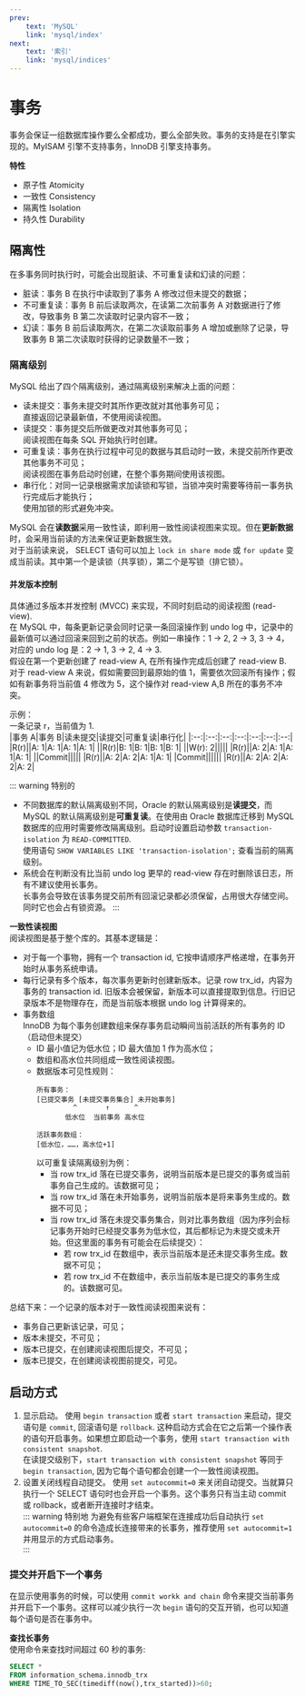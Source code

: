 ```yaml
---
prev: 
    text: 'MySQL'
    link: 'mysql/index'
next: 
    text: '索引'
    link: 'mysql/indices'
---
```


# 事务
事务会保证一组数据库操作要么全都成功，要么全部失败。事务的支持是在引擎实现的。MyISAM 引擎不支持事务，InnoDB 引擎支持事务。  

**特性**  
+ 原子性 Atomicity  
+ 一致性 Consistency  
+ 隔离性 Isolation
+ 持久性 Durability

## 隔离性
在多事务同时执行时，可能会出现脏读、不可重复读和幻读的问题：  
+ 脏读：事务 B 在执行中读取到了事务 A 修改过但未提交的数据；
+ 不可重复读：事务 B 前后读取两次，在读第二次前事务 A 对数据进行了修改，导致事务 B 第二次读取时记录内容不一致；  
+ 幻读：事务 B 前后读取两次，在第二次读取前事务 A 增加或删除了记录，导致事务 B 第二次读取时获得的记录数量不一致；  

### 隔离级别
MySQL 给出了四个隔离级别，通过隔离级别来解决上面的问题：  
+ 读未提交：事务未提交时其所作更改就对其他事务可见；  
  直接返回记录最新值，不使用阅读视图。  
+ 读提交：事务提交后所做更改对其他事务可见；  
  阅读视图在每条 SQL 开始执行时创建。  
+ 可重复读：事务在执行过程中可见的数据与其启动时一致，未提交前所作更改其他事务不可见；  
  阅读视图在事务启动时创建，在整个事务期间使用该视图。 
+ 串行化：对同一记录根据需求加读锁和写锁，当锁冲突时需要等待前一事务执行完成后才能执行；  
  使用加锁的形式避免冲突。  

MySQL 会在**读数据**采用一致性读，即利用一致性阅读视图来实现。但在**更新数据**时，会采用当前读的方法来保证更新数据生效。  
对于当前读来说， SELECT 语句可以加上 `lock in share mode` 或 `for update` 变成当前读。其中第一个是读锁（共享锁），第二个是写锁（排它锁）。  

#### 并发版本控制
具体通过多版本并发控制 (MVCC) 来实现，不同时刻启动的阅读视图 (read-view).  
在 MySQL 中，每条更新记录会同时记录一条回滚操作到 undo log 中，记录中的最新值可以通过回滚来回到之前的状态。例如一串操作：1 → 2, 2 → 3, 3 → 4，对应的 undo log 是：2 → 1, 3 → 2, 4 → 3.  
假设在第一个更新创建了 read-view A, 在所有操作完成后创建了 read-view B. 对于 read-view A 来说，假如需要回到最原始的值 1，需要依次回滚所有操作；假如有新事务将当前值 4 修改为 5，这个操作对 read-view A,B 所在的事务不冲突。

示例：  
一条记录 r，当前值为 1.  
|事务 A|事务 B|读未提交|读提交|可重复读|串行化|
|:--:|:--:|:--:|:--:|:--:|:--:|:--:|
|R(r)||A: 1|A: 1|A: 1|A: 1|
||R(r)|B: 1|B: 1|B: 1|B: 1|
||W(r): 2|||||
|R(r)||A: 2|A: 1|A: 1|A: 1|
||Commit|||||
|R(r)||A: 2|A: 2|A: 1|A: 1|
|Commit||||||
|R(r)||A: 2|A: 2|A: 2|A: 2|

::: warning 特别的
+ 不同数据库的默认隔离级别不同，Oracle 的默认隔离级别是**读提交**，而 MySQL 的默认隔离级别是**可重复读**。在使用由 Oracle 数据库迁移到 MySQL 数据库的应用时需要修改隔离级别。启动时设置启动参数 `transaction-isolation` 为 `READ-COMMITTED`.  
  使用语句 `SHOW VARIABLES LIKE 'transaction-isolation';` 查看当前的隔离级别。  
+ 系统会在判断没有比当前 undo log 更早的 read-view 存在时删除该日志，所有不建议使用长事务。  
  长事务会导致在该事务提交前所有回滚记录都必须保留，占用很大存储空间。同时它也会占有锁资源。
:::

**一致性读视图**  
阅读视图是基于整个库的。其基本逻辑是：  
+ 对于每一个事物，拥有一个 transaction id, 它按申请顺序严格递增，在事务开始时从事务系统申请。  
+ 每行记录有多个版本，每次事务更新时创建新版本。记录 row trx_id，内容为事务的 transaction id. 旧版本会被保留，新版本可以直接提取到信息。行旧记录版本不是物理存在，而是当前版本根据 undo log 计算得来的。  
+ 事务数组  
  InnoDB 为每个事务创建数组来保存事务启动瞬间当前活跃的所有事务的 ID （启动但未提交）  
  + ID 最小值记为低水位；ID 最大值加 1 作为高水位；
  + 数组和高水位共同组成一致性阅读视图。
  + 数据版本可见性规则：
    ```
    所有事务：
    [已提交事务 [未提交事务集合] 未开始事务]
             ^       ↑      ^
           低水位  当前事务 高水位
    
    活跃事务数组：
    [低水位，……，高水位+1]
    ```
    以可重复读隔离级别为例：  
    + 当 row trx_id 落在已提交事务，说明当前版本是已提交的事务或当前事务自己生成的。该数据可见；
    + 当 row trx_id 落在未开始事务，说明当前版本是将来事务生成的。数据不可见；
    + 当 row trx_id 落在未提交事务集合，则对比事务数组（因为序列会标记事务开始时已经提交事务为低水位，其后都标记为未提交或未开始。但这里面的事务有可能会在后续提交）：  
      + 若 row trx_id 在数组中，表示当前版本是还未提交事务生成。数据不可见；
      + 若 row trx_id 不在数组中，表示当前版本是已提交的事务生成的。该数据可见。

总结下来：一个记录的版本对于一致性阅读视图来说有：  
+ 事务自己更新该记录，可见；
+ 版本未提交，不可见；
+ 版本已提交，在创建阅读视图后提交，不可见；
+ 版本已提交，在创建阅读视图前提交，可见。  

## 启动方式
1. 显示启动。
    使用 `begin transaction` 或者 `start transaction` 来启动，提交语句是 `commit`, 回滚语句是 `rollback`. 这种启动方式会在它之后第一个操作表的语句开启事务。如果想立即启动一个事务，使用 `start transaction with consistent snapshot`.  
    在读提交级别下，`start transaction with consistent snapshot` 等同于 `begin transaction`, 因为它每个语句都会创建一个一致性阅读视图。  
2. 设置关闭线程自动提交。
    使用 `set autocommit=0` 来关闭自动提交。当就算只执行一个 SELECT 语句时也会开启一个事务。这个事务只有当主动 commit 或 rollback，或者断开连接时才结束。  
    ::: warning 特别地
    为避免有些客户端框架在连接成功后自动执行 `set autocommit=0` 的命令造成长连接带来的长事务，推荐使用 `set autocommit=1` 并用显示的方式启动事务。  
    :::

### 提交并开启下一个事务
在显示使用事务的时候，可以使用 `commit workk and chain` 命令来提交当前事务并开启下一个事务。这样可以减少执行一次 `begin` 语句的交互开销，也可以知道每个语句是否在事务中。  

**查找长事务**  
使用命令来查找时间超过 60 秒的事务:  
``` SQL
SELECT * 
FROM information_schema.innodb_trx 
WHERE TIME_TO_SEC(timediff(now(),trx_started))>60;
```